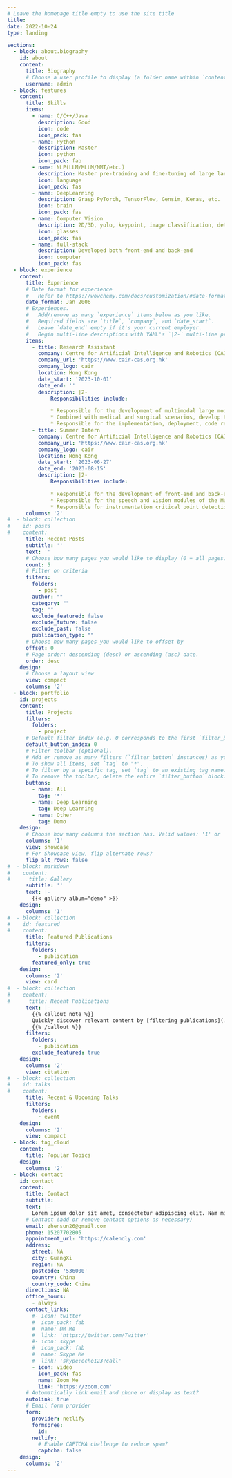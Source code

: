 ```yaml
---
# Leave the homepage title empty to use the site title
title:
date: 2022-10-24
type: landing

sections:
  - block: about.biography
    id: about
    content:
      title: Biography
      # Choose a user profile to display (a folder name within `content/authors/`)
      username: admin
  - block: features
    content:
      title: Skills
      items:
        - name: C/C++/Java
          description: Good
          icon: code
          icon_pack: fas
        - name: Python
          description: Master
          icon: python
          icon_pack: fab
        - name: NLP(LLM/MLLM/NMT/etc.)
          description: Master pre-training and fine-tuning of large language models
          icon: language
          icon_pack: fas
        - name: DeepLearning
          description: Grasp PyTorch, TensorFlow, Gensim, Keras, etc.
          icon: brain
          icon_pack: fas
        - name: Computer Vision
          description: 2D/3D, yolo, keypoint, image classification, detection, etc.
          icon: glasses
          icon_pack: fas
        - name: full-stack
          description: Developed both front-end and back-end
          icon: computer
          icon_pack: fas
  - block: experience
    content:
      title: Experience
      # Date format for experience
      #   Refer to https://wowchemy.com/docs/customization/#date-format
      date_format: Jan 2006
      # Experiences.
      #   Add/remove as many `experience` items below as you like.
      #   Required fields are `title`, `company`, and `date_start`.
      #   Leave `date_end` empty if it's your current employer.
      #   Begin multi-line descriptions with YAML's `|2-` multi-line prefix.
      items:
        - title: Research Assistant
          company: Centre for Artificial Intelligence and Robotics (CAIR) Hong Kong Institute of Science & Innovation, Chinese Academy of Sciences (HKISI-CAS)
          company_url: 'https://www.cair-cas.org.hk'
          company_logo: cair
          location: Hong Kong
          date_start: '2023-10-01'
          date_end: ''
          description: |2-
              Responsibilities include:

              * Responsible for the development of multimodal large models (Foundation Models), involving modalities such as video and text
              * Combined with medical and surgical scenarios, develop technical solutions for the integration of various surgical tasks and the migration of downstream tasks
              * Responsible for the implementation, deployment, code review and acceptance of related project plans
        - title: Summer Intern
          company: Centre for Artificial Intelligence and Robotics (CAIR) Hong Kong Institute of Science & Innovation, Chinese Academy of Sciences (HKISI-CAS)
          company_url: 'https://www.cair-cas.org.hk'
          company_logo: cair
          location: Hong Kong
          date_start: '2023-06-27'
          date_end: '2023-08-15'
          description: |2-
              Responsibilities include:

              * Responsible for the development of front-end and back-end web systems for the Surgical Large Language Model
              * Responsible for the speech and vision modules of the Multimodal Large Language Model
              * Responsible for instrumentation critical point detection in dense scenarios
      columns: '2'
#  - block: collection
#    id: posts
#    content:
      title: Recent Posts
      subtitle: ''
      text: ''
      # Choose how many pages you would like to display (0 = all pages)
      count: 5
      # Filter on criteria
      filters:
        folders:
          - post
        author: ""
        category: ""
        tag: ""
        exclude_featured: false
        exclude_future: false
        exclude_past: false
        publication_type: ""
      # Choose how many pages you would like to offset by
      offset: 0
      # Page order: descending (desc) or ascending (asc) date.
      order: desc
    design:
      # Choose a layout view
      view: compact
      columns: '2'
  - block: portfolio
    id: projects
    content:
      title: Projects
      filters:
        folders:
          - project
      # Default filter index (e.g. 0 corresponds to the first `filter_button` instance below).
      default_button_index: 0
      # Filter toolbar (optional).
      # Add or remove as many filters (`filter_button` instances) as you like.
      # To show all items, set `tag` to "*".
      # To filter by a specific tag, set `tag` to an existing tag name.
      # To remove the toolbar, delete the entire `filter_button` block.
      buttons:
        - name: All
          tag: '*'
        - name: Deep Learning
          tag: Deep Learning
        - name: Other
          tag: Demo
    design:
      # Choose how many columns the section has. Valid values: '1' or '2'.
      columns: '1'
      view: showcase
      # For Showcase view, flip alternate rows?
      flip_alt_rows: false
#  - block: markdown
#    content:
#      title: Gallery
      subtitle: ''
      text: |-
        {{< gallery album="demo" >}}
    design:
      columns: '1'
#  - block: collection
#    id: featured
#    content:
      title: Featured Publications
      filters:
        folders:
          - publication
        featured_only: true
    design:
      columns: '2'
      view: card
#  - block: collection
#    content:
#      title: Recent Publications
      text: |-
        {{% callout note %}}
        Quickly discover relevant content by [filtering publications](./publication/).
        {{% /callout %}}
      filters:
        folders:
          - publication
        exclude_featured: true
    design:
      columns: '2'
      view: citation
#  - block: collection
#    id: talks
#    content:
      title: Recent & Upcoming Talks
      filters:
        folders:
          - event
    design:
      columns: '2'
      view: compact
  - block: tag_cloud
    content:
      title: Popular Topics
    design:
      columns: '2'
  - block: contact
    id: contact
    content:
      title: Contact
      subtitle:
      text: |-
        Lorem ipsum dolor sit amet, consectetur adipiscing elit. Nam mi diam, venenatis ut magna et, vehicula efficitur enim.
      # Contact (add or remove contact options as necessary)
      email: zhensun26@gmail.com
      phone: 15207702805
      appointment_url: 'https://calendly.com'
      address:
        street: NA
        city: GuangXi
        region: NA
        postcode: '536000'
        country: China
        country_code: China
      directions: NA
      office_hours:
        - always
      contact_links:
        #- icon: twitter
        #  icon_pack: fab
        #  name: DM Me
        #  link: 'https://twitter.com/Twitter'
        #- icon: skype
        #  icon_pack: fab
        #  name: Skype Me
        #  link: 'skype:echo123?call'
        - icon: video
          icon_pack: fas
          name: Zoom Me
          link: 'https://zoom.com'
      # Automatically link email and phone or display as text?
      autolink: true
      # Email form provider
      form:
        provider: netlify
        formspree:
          id:
        netlify:
          # Enable CAPTCHA challenge to reduce spam?
          captcha: false
    design:
      columns: '2'
---
```

